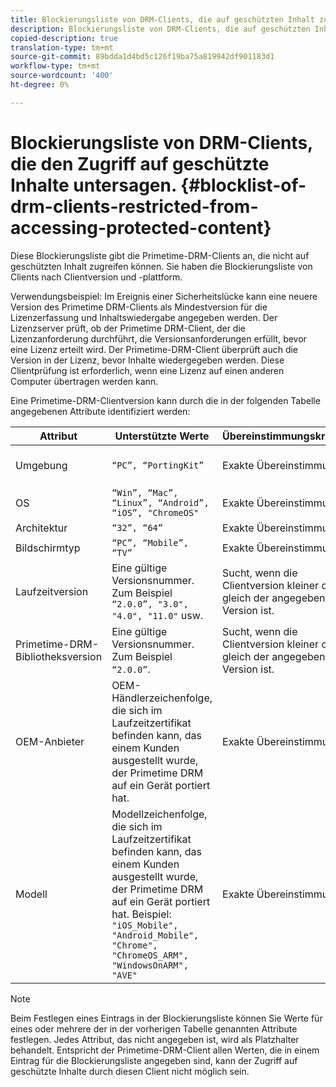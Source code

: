 ```yaml
---
title: Blockierungsliste von DRM-Clients, die auf geschützten Inhalt zugreifen dürfen
description: Blockierungsliste von DRM-Clients, die auf geschützten Inhalt zugreifen dürfen
copied-description: true
translation-type: tm+mt
source-git-commit: 89bdda1d4bd5c126f19ba75a819942df901183d1
workflow-type: tm+mt
source-wordcount: '400'
ht-degree: 0%

---
```



# Blockierungsliste von DRM-Clients, die den Zugriff auf geschützte Inhalte untersagen. {#blocklist-of-drm-clients-restricted-from-accessing-protected-content}

Diese Blockierungsliste gibt die Primetime-DRM-Clients an, die nicht auf geschützten Inhalt zugreifen können. Sie haben die Blockierungsliste von Clients nach Clientversion und -plattform.

Verwendungsbeispiel: Im Ereignis einer Sicherheitslücke kann eine neuere Version des Primetime DRM-Clients als Mindestversion für die Lizenzerfassung und Inhaltswiedergabe angegeben werden. Der Lizenzserver prüft, ob der Primetime DRM-Client, der die Lizenzanforderung durchführt, die Versionsanforderungen erfüllt, bevor eine Lizenz erteilt wird. Der Primetime-DRM-Client überprüft auch die Version in der Lizenz, bevor Inhalte wiedergegeben werden. Diese Clientprüfung ist erforderlich, wenn eine Lizenz auf einen anderen Computer übertragen werden kann.

Eine Primetime-DRM-Clientversion kann durch die in der folgenden Tabelle angegebenen Attribute identifiziert werden:

| **Attribut** | **Unterstützte Werte** | **Übereinstimmungskriterien** | **Beschreibung** |
|---|---|---|---|
| Umgebung | `“PC”, “PortingKit”` | Exakte Übereinstimmung | Gibt an, ob der Client auf einem Desktop oder einem anderen Gerät ausgeführt wird. |
| OS | `“Win”, “Mac”, “Linux”, “Android”, “iOS”, "ChromeOS"` | Exakte Übereinstimmung | Plattform |
| Architektur | `“32”, “64”` | Exakte Übereinstimmung | 32 Bit oder 64 Bit |
| Bildschirmtyp | `“PC”, “Mobile”, “TV”` | Exakte Übereinstimmung |  |
| Laufzeitversion | Eine gültige Versionsnummer. Zum Beispiel `“2.0.0”, "3.0", "4.0", "11.0"` usw. | Sucht, wenn die Clientversion kleiner oder gleich der angegebenen Version ist. | Die Versionsnummer wird als Kombination aus Zahlen und Punkten (&quot;&quot;) angegeben. beliebiger Länge. |
| Primetime-DRM-Bibliotheksversion | Eine gültige Versionsnummer. Zum Beispiel `“2.0.0”`. | Sucht, wenn die Clientversion kleiner oder gleich der angegebenen Version ist. | Die Versionsnummer wird als Kombination aus Zahlen und Punkten (&quot;&quot;) angegeben. beliebiger Länge. |
| OEM-Anbieter | OEM-Händlerzeichenfolge, die sich im Laufzeitzertifikat befinden kann, das einem Kunden ausgestellt wurde, der Primetime DRM auf ein Gerät portiert hat. | Exakte Übereinstimmung | Identifikationszeichenfolge des OEM-Herstellers für das Gerät, das das Portierungskit verwendet. |
| Modell | Modellzeichenfolge, die sich im Laufzeitzertifikat befinden kann, das einem Kunden ausgestellt wurde, der Primetime DRM auf ein Gerät portiert hat. Beispiel: `"iOS_Mobile", "Android_Mobile", "Chrome", "ChromeOS_ARM", "WindowsOnARM", "AVE"` | Exakte Übereinstimmung | Gerätemodellidentifizierungszeichenfolge für das Gerät mit dem Portierungs-Kit. |

>[!NOTE]
>
>Beim Festlegen eines Eintrags in der Blockierungsliste können Sie Werte für eines oder mehrere der in der vorherigen Tabelle genannten Attribute festlegen. Jedes Attribut, das nicht angegeben ist, wird als Platzhalter behandelt. Entspricht der Primetime-DRM-Client allen Werten, die in einem Eintrag für die Blockierungsliste angegeben sind, kann der Zugriff auf geschützte Inhalte durch diesen Client nicht möglich sein.

